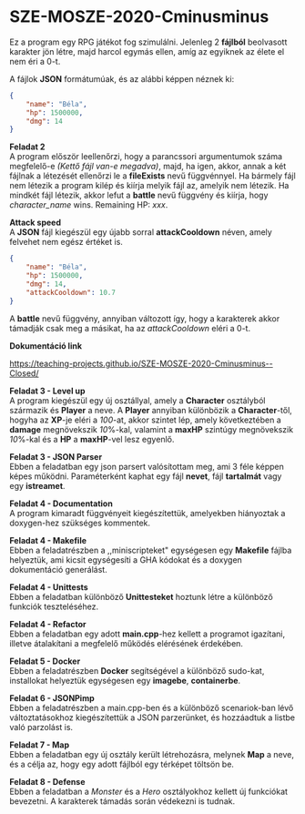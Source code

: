 # SZE-MOSZE-2020-Cminusminus

Ez a program egy RPG játékot fog szimulálni.
Jelenleg 2 **fájlból** beolvasott karakter jön létre, majd harcol egymás ellen, amíg az egyiknek az élete el nem éri a 0-t.

A fájlok **JSON** formátumúak, és az alábbi képpen néznek ki:

```json
{
    "name": "Béla",
    "hp": 1500000,
    "dmg": 14
}
```
**Feladat 2** \
A program először leellenőrzi, hogy a parancssori argumentumok száma megfelelő-e *(Kettő fájl van-e megadva)*, majd, ha igen, akkor, annak a két fájlnak a létezését ellenőrzi le a **fileExists** nevű függvénnyel. Ha bármely fájl nem létezik a program kilép és kiírja melyik fájl az, amelyik nem létezik. Ha mindkét fájl létezik, akkor lefut a **battle** nevű függvény és kiírja, hogy *character_name* wins. Remaining HP: *xxx*.

**Attack speed** \
A **JSON** fájl kiegészül egy újabb sorral **attackCooldown** néven, amely felvehet nem egész értéket is.
```json
{
    "name": "Béla",
    "hp": 1500000,
    "dmg": 14,
    "attackCooldown": 10.7
}
```
A **battle** nevű függvény, annyiban változott így, hogy a karakterek akkor támadják csak meg a másikat, ha az *attackCooldown* eléri a 0-t.


**Dokumentáció link** 

https://teaching-projects.github.io/SZE-MOSZE-2020-Cminusminus--Closed/

**Feladat 3 - Level up** \
A program kiegészül egy új osztállyal, amely a **Character** osztályból származik és **Player** a neve. A **Player** annyiban különbözik a **Character**-től, hogyha az **XP**-je eléri a *100*-at, akkor szintet lép, amely következtében a **damage** megnövekszik *10*%-kal, valamint a **maxHP** szintúgy megnövekszik *10*%-kal és a **HP** a **maxHP**-vel lesz egyenlő.

**Feladat 3 - JSON Parser** \
Ebben a feladatban egy json parsert valósítottam meg, ami 3 féle képpen képes működni. Paraméterként kaphat egy fájl **nevet**, fájl **tartalmát** vagy egy **istreamet**.

**Feladat 4 - Documentation** \
A program kimaradt függvényeit kiegészítettük, amelyekben hiányoztak a doxygen-hez szükséges kommentek.

**Feladat 4 - Makefile** \
Ebben a feladatrészben a ,,miniscripteket" egységesen egy **Makefile** fájlba helyeztük, ami kicsit egységesíti a GHA kódokat és a doxygen dokumentáció generálást.

**Feladat 4 - Unittests** \
Ebben a feladatban különböző **Unittesteket** hoztunk létre a különböző funkciók teszteléséhez.

**Feladat 4 - Refactor** \
Ebben a feladatban egy adott **main.cpp**-hez kellett a programot igazítani, illetve átalakítani a megfelelő működés elérésének érdekében.

**Feladat 5 - Docker** \
Ebben a feladatrészben **Docker** segítségével a különböző sudo-kat, installokat helyeztük egységesen egy **imagebe**, **containerbe**.

**Feladat 6 - JSONPimp** \
Ebben a feladatrészben a main.cpp-ben és a különböző scenariok-ban lévő változtatásokhoz kiegészítettük a JSON parzerünket, és hozzáadtuk a listbe való parzolást is.

**Feladat 7 - Map** \
Ebben a feladatban egy új osztály került létrehozásra, melynek **Map** a neve, és a célja az, hogy egy adott fájlból egy térképet töltsön be.

**Feladat 8 - Defense** \
Ebben a feladatban a *Monster* és a *Hero* osztályokhoz kellett új funkciókat bevezetni. A karakterek támadás során védekezni is tudnak.